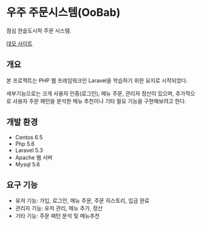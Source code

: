 # 우주 주문시스템(OoBab)

점심 한솥도시락 주문 시스템.

[데모 사이트](https://)


## 개요

본 프로젝트는 PHP 웹 프레임워크인 Laravel을 학습하기 위한 요지로 시작되었다.

세부기능으로는 크게 사용자 인증(로그인), 메뉴 주문, 관리자 정산이 있으며, 추가적으로 사용자 주문 패턴을 분석한 메뉴 추천이나 기타 필요 기능을 구현해보려고 한다.

## 개발 환경

- Centos 6.5
- Php 5.6
- Laravel 5.3
- Apache 웹 서버
- Mysql 5.6

## 요구 기능

- 유저 기능: 가입, 로그인, 메뉴 주문, 주문 히스토리, 입금 완료
- 관리자 기능: 유저 관리, 메뉴 추가, 정산
- 기타 기능: 주문 패턴 분석 및 메뉴추천
